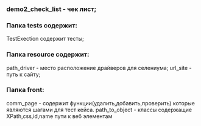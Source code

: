 
### demo2_check_list - чек лист;

### Папка tests содержит:
TestExection содержит тесты;

### Папка resource содержит:
path_driver - место расположение драйверов для селениума;
url_site - путь к сайту;

### Папка front:
comm_page - содержит функции(удалить,добавить,проверить)
которые являются шагами для тест кейса.
path_to_object - классы содержащие XPath,css,id,name пути к веб элементам 
